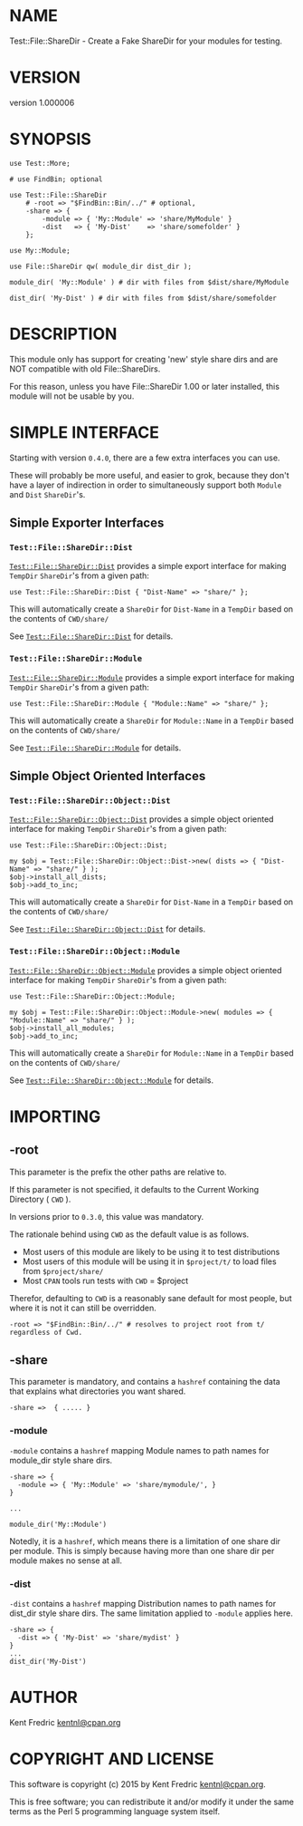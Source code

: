# NAME

Test::File::ShareDir - Create a Fake ShareDir for your modules for testing.

# VERSION

version 1.000006

# SYNOPSIS

    use Test::More;

    # use FindBin; optional

    use Test::File::ShareDir
        # -root => "$FindBin::Bin/../" # optional,
        -share => {
            -module => { 'My::Module' => 'share/MyModule' }
            -dist   => { 'My-Dist'    => 'share/somefolder' }
        };

    use My::Module;

    use File::ShareDir qw( module_dir dist_dir );

    module_dir( 'My::Module' ) # dir with files from $dist/share/MyModule

    dist_dir( 'My-Dist' ) # dir with files from $dist/share/somefolder

# DESCRIPTION

This module only has support for creating 'new' style share dirs and are NOT compatible with old File::ShareDirs.

For this reason, unless you have File::ShareDir 1.00 or later installed, this module will not be usable by you.

# SIMPLE INTERFACE

Starting with version `0.4.0`, there are a few extra interfaces you can use.

These will probably be more useful, and easier to grok, because they don't have a layer of
indirection in order to simultaneously support both `Module` and `Dist` `ShareDir`'s.

## Simple Exporter Interfaces

### `Test::File::ShareDir::Dist`

[`Test::File::ShareDir::Dist`](https://metacpan.org/pod/Test::File::ShareDir::Dist) provides a simple export interface
for making `TempDir` `ShareDir`'s from a given path:

    use Test::File::ShareDir::Dist { "Dist-Name" => "share/" };

This will automatically create a `ShareDir` for `Dist-Name` in a `TempDir` based on the contents of `CWD/share/`

See [`Test::File::ShareDir::Dist`](https://metacpan.org/pod/Test::File::ShareDir::Dist) for details.

### `Test::File::ShareDir::Module`

[`Test::File::ShareDir::Module`](https://metacpan.org/pod/Test::File::ShareDir::Module) provides a simple export interface
for making `TempDir` `ShareDir`'s from a given path:

    use Test::File::ShareDir::Module { "Module::Name" => "share/" };

This will automatically create a `ShareDir` for `Module::Name` in a `TempDir` based on the contents of `CWD/share/`

See [`Test::File::ShareDir::Module`](https://metacpan.org/pod/Test::File::ShareDir::Module) for details.

## Simple Object Oriented Interfaces

### `Test::File::ShareDir::Object::Dist`

[`Test::File::ShareDir::Object::Dist`](https://metacpan.org/pod/Test::File::ShareDir::Object::Dist) provides a simple object oriented interface for
making `TempDir` `ShareDir`'s from a given path:

    use Test::File::ShareDir::Object::Dist;

    my $obj = Test::File::ShareDir::Object::Dist->new( dists => { "Dist-Name" => "share/" } );
    $obj->install_all_dists;
    $obj->add_to_inc;

This will automatically create a `ShareDir` for `Dist-Name` in a `TempDir` based on the contents of `CWD/share/`

See [`Test::File::ShareDir::Object::Dist`](https://metacpan.org/pod/Test::File::ShareDir::Object::Dist) for details.

### `Test::File::ShareDir::Object::Module`

[`Test::File::ShareDir::Object::Module`](https://metacpan.org/pod/Test::File::ShareDir::Object::Module) provides a simple object oriented interface
for making `TempDir` `ShareDir`'s from a given path:

    use Test::File::ShareDir::Object::Module;

    my $obj = Test::File::ShareDir::Object::Module->new( modules => { "Module::Name" => "share/" } );
    $obj->install_all_modules;
    $obj->add_to_inc;

This will automatically create a `ShareDir` for `Module::Name` in a `TempDir` based on the contents of `CWD/share/`

See [`Test::File::ShareDir::Object::Module`](https://metacpan.org/pod/Test::File::ShareDir::Object::Module) for details.

# IMPORTING

## -root

This parameter is the prefix the other paths are relative to.

If this parameter is not specified, it defaults to the Current Working Directory ( `CWD` ).

In versions prior to `0.3.0`, this value was mandatory.

The rationale behind using `CWD` as the default value is as follows.

- Most users of this module are likely to be using it to test distributions
- Most users of this module will be using it in `$project/t/` to load files from `$project/share/`
- Most `CPAN` tools run tests with `CWD` = $project

Therefor, defaulting to `CWD` is a reasonably sane default for most people, but where it is not it can
still be overridden.

    -root => "$FindBin::Bin/../" # resolves to project root from t/ regardless of Cwd.

## -share

This parameter is mandatory, and contains a `hashref` containing the data that explains what directories you want shared.

    -share =>  { ..... }

### -module

`-module` contains a `hashref` mapping Module names to path names for module\_dir style share dirs.

    -share => {
      -module => { 'My::Module' => 'share/mymodule/', }
    }

    ...

    module_dir('My::Module')

Notedly, it is a `hashref`, which means there is a limitation of one share dir per module. This is simply because having more
than one share dir per module makes no sense at all.

### -dist

`-dist` contains a `hashref` mapping Distribution names to path names for dist\_dir style share dirs. The same limitation
applied to `-module` applies here.

    -share => {
      -dist => { 'My-Dist' => 'share/mydist' }
    }
    ...
    dist_dir('My-Dist')

# AUTHOR

Kent Fredric <kentnl@cpan.org>

# COPYRIGHT AND LICENSE

This software is copyright (c) 2015 by Kent Fredric <kentnl@cpan.org>.

This is free software; you can redistribute it and/or modify it under
the same terms as the Perl 5 programming language system itself.
